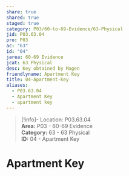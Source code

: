 ```yaml
---  
share: true  
shared: true  
staged: true  
category: P03/60-to-69-Evidence/63-Physical  
jid: P03.63.04  
pro: P03  
ac: "63"  
id: "04"  
jarea: 60-69 Evidence  
jcat: 63 Physical  
desc: Key obtained by Magen  
friendlyname: Apartment Key  
title: 04-Apartment-Key  
aliases:  
  - P03.63.04  
  - Apartment Key  
  - apartment key  
---  
```

  
>[!info]- Location: P03.63.04  
>**Area:** P03 - 60-69 Evidence  
>**Category:** 63 - 63 Physical  
>**ID:** 04 - Apartment Key  
  
# Apartment Key  
